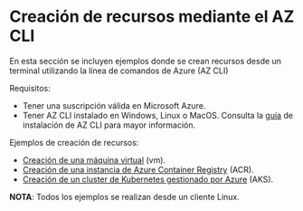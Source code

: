 # Creación de recursos mediante el AZ CLI

En esta sección se incluyen ejemplos donde se crean recursos desde un terminal utilizando la línea de comandos de Azure (AZ CLI)

Requisitos:

* Tener una suscripción válida en Microsoft Azure.
* Tener AZ CLI instalado en Windows, Linux o MacOS. Consulta la [guía](https://learn.microsoft.com/en-us/cli/azure/install-azure-cli) de instalación de AZ CLI para mayor información.

Ejemplos de creación de recursos:

* [Creación de una máquina virtual](./vm.md) (vm).
* [Creación de una instancia de Azure Container Registry](./acr.md) (ACR).
* [Creación de un cluster de Kubernetes gestionado por Azure](./aks.md) (AKS).

**NOTA**: Todos los ejemplos se realizan desde un cliente Linux.